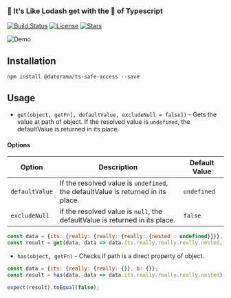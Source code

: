 ### 🍭 It's Like Lodash get with the 💪 of Typescript

[![Build Status](https://semaphoreci.com/api/v1/netanel7799/ts-safe-access/branches/master/badge.svg)](https://semaphoreci.com/netanel7799/ts-safe-access)
[![License](https://img.shields.io/dub/l/vibe-d.svg?style=flat-square)]()
[![Stars](https://img.shields.io/redmine/plugin/stars/redmine_xlsx_format_issue_exporter.svg?style=flat-square)]()

![Demo](https://thumbs.gfycat.com/RawLivelyAfricangoldencat-size_restricted.gif)

## Installation
`npm install @datorama/ts-safe-access --save`

## Usage

- `get(object, getFn[, defaultValue, excludeNull = false])` - Gets the value at path of object. If the resolved value is `undefined`, the defaultValue is returned in its place.  

#### Options

| Option               | Description                                                                      | Default Value     |
| -------------------- | ------------------------------------------------------------------               | ----------------  |
| `defaultValue`       |  If the resolved value is `undefined`, the defaultValue is returned in its place.| `undefined`
| `excludeNull`        | if the resolved value is `null`, the defaultValue is returned in its place.      |  `false`


```js
const data = {its: {really: {really: {really: {nested : undefined}}}}, nested: {value: null}};
const result = get(data, data => data.its.really.really.really.nested, 'defaultValue');
```

- `has(object, getFn)` - Checks if path is a direct property of object.

```js
const data = {its: {really: {really: {}}, b: {}};
const result = has(data, data => data.its.really.really.really.nested);

expect(result).toEqual(false);
```


